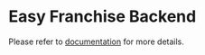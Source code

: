 # Easy Franchise Backend

Please refer to [documentation](../../documentation/explore/README.md) for more details.
